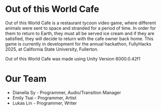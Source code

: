 # Out of this World Cafe
Out of this World Cafe is a restaurant tycoon video game, where different animals were sent to space and stranded for a period of time. In order for them to return to Earth, they must all be served ice cream and if they are satisfied, they will decide to return with the cafe owner back home. This game is currently in development for the annual hackathon, FullyHacks 2025, at California State University, Fullerton.

Out of this World Cafe was made using Unity Version 6000.0.42f1

# Our Team
* Dianella Sy - Programmer, Audio/Transition Manager
* Emily Tsai - Programmer, Artist
* Lukas Lin - Programmer, Writer